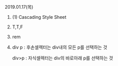 2019.01.17(목)

1. (1) Cascading Style Sheet

2. T,T,F

3. rem

4. div p : 후손셀렉터는 div내의 모든 p를 선택하는 것

   div>p : 자식셀렉터는 div의 바로아래 p를 선택하는 것